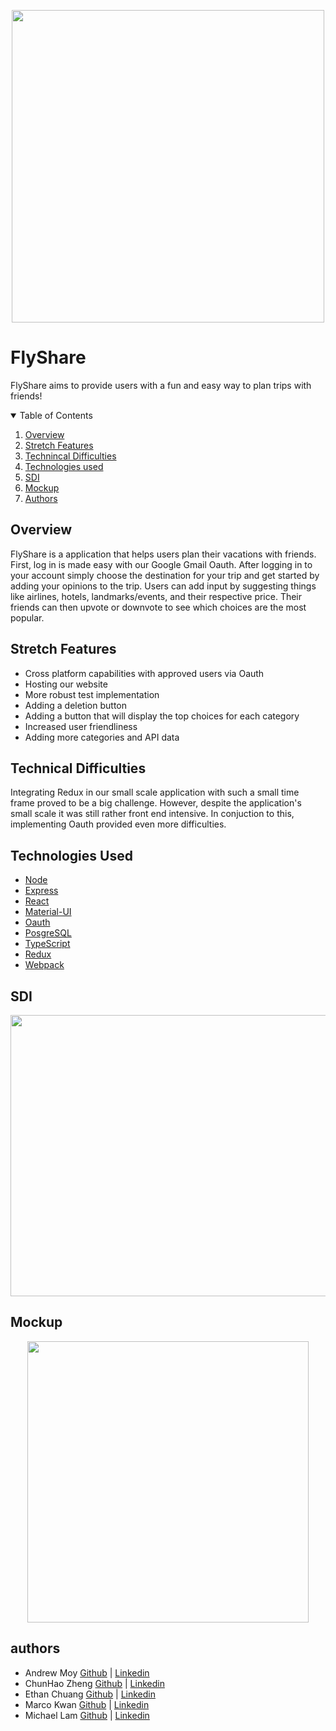 <p align="center">
<img src= "https://cdn.discordapp.com/attachments/1031611117241384991/1031633219398930442/670d67c634509fab8cd9a6a804ea9a4a.png" width="500" height=auto align="center">
</p>

# FlyShare

FlyShare aims to provide users with a fun and easy way to plan trips with friends!

<!-- TABLE OF CONTENTS -->
<details open="open">
  <summary>Table of Contents</summary>
  <ol>
    <li><a href="#overview">Overview</a></li>   
    <li><a href="#stretch-features">Stretch Features</a></li>
     <li><a href="#technical-difficulties">Technincal Difficulties</a></li>   
    <li><a href="#technologies-used">Technologies used</a></li>
    <li><a href="#sdi">SDI</a></li>
    <li><a href="#mockup">Mockup</a></li>
    <li><a href="#authors">Authors</a></li>
  </ol>
</details>

## Overview

FlyShare is a application that helps users plan their vacations with friends. First, log in is made easy with our Google Gmail Oauth. After logging in to your account simply choose the destination for your trip and get started by adding your opinions to the trip. Users can add input by suggesting things like airlines, hotels, landmarks/events, and their respective price. Their friends can then upvote or downvote to see which choices are the most popular.

## Stretch Features

* Cross platform capabilities with approved users via Oauth
* Hosting our website
* More robust test implementation
* Adding a deletion button
* Adding a button that will display the top choices for each category
* Increased user friendliness
* Adding more categories and API data

## Technical Difficulties

Integrating Redux in our small scale application with such a small time frame proved to be a big challenge. However, despite the application's small scale it was still rather front end intensive. In conjuction to this, implementing Oauth provided even more difficulties.

## Technologies Used

* [Node](https://nodejs.org/en/)
* [Express](https://expressjs.com) 
* [React](https://reactjs.org/)
* [Material-UI](https://material-ui.com)
* [Oauth](https://developers.google.com/identity/protocols/oauth2)
* [PosgreSQL](https://www.postgresql.org/)
* [TypeScript](https://www.typescriptlang.org/)
* [Redux](https://redux-toolkit.js.org/)
* [Webpack](https://webpack.js.org/)

## SDI

<p align="center">
<img src= "https://i.gyazo.com/thumb/1200/004f799593e18e10662b51c787b7e37d-png.jpg" width="600" height="450" align="center">
</p>

## Mockup 

<p align="center">
<img src= "https://i.gyazo.com/thumb/1200/f2792bac9d06f54c1ef024e918da2a87-png.jpg" width="450" height="450" align="center">
</p>

## authors
* Andrew Moy [Github](https://github.com/Andrew-Moy) | [Linkedin](https://www.linkedin.com/in/andrewmoy/)
* ChunHao Zheng [Github](https://github.com/chunhz) | [Linkedin](https://www.linkedin.com/in/chunhao-zheng-950a2718b/)
* Ethan Chuang [Github](https://github.com/EthanChuang16) | [Linkedin](https://www.linkedin.com/in/ethan-chuang1/)
* Marco Kwan [Github](https://github.com/mkizzy) | [Linkedin](https://www.linkedin.com/in/marcokwan98/)
* Michael Lam [Github](https://github.com/mlamchamkee) | [Linkedin](https://www.linkedin.com/in/mlamchamkee/)
